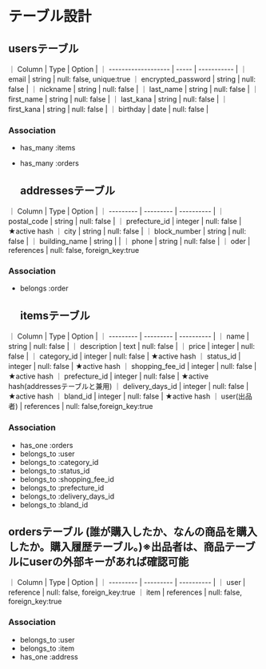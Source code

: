 # テーブル設計

  ## usersテーブル
｜ Column               | Type     | Option      |
｜ -------------------  | -----    | ----------- |
｜ email                | string   | null: false, unique:true
｜ encrypted_password   | string   | null: false |
｜ nickname             | string   | null: false |
｜ last_name            | string   | null: false |
｜ first_name           | string   | null: false |
｜ last_kana            | string   | null: false |
｜ first_kana           | string   | null: false |
｜ birthday             | date     | null: false |
 ### Association
- has_many :items
- has_many :orders



  ## addressesテーブル 
｜ Column        | Type       | Option      |
｜ ---------     | ---------  | ----------  |
｜ postal_code   | string     | null: false |
｜ prefecture_id | integer    | null: false | ★active hash
｜ city          | string     | null: false |
｜ block_number  | string     | null: false |
｜ building_name | string     |             |
｜ phone         | string     | null: false |
｜ oder          | references | null: false, foreign_key:true
 ### Association
- belongs :order



  ## itemsテーブル 
｜ Column           | Type       | Option      |
｜ ---------        | ---------  | ----------  |
｜ name             | string     | null: false |
｜ description      | text       | null: false |
｜ price            | integer    | null: false |
｜ category_id      | integer    | null: false | ★active hash
｜ status_id        | integer    | null: false | ★active hash
｜ shopping_fee_id  | integer    | null: false | ★active hash
｜ prefecture_id    | integer    | null: false | ★active hash(addressesテーブルと兼用)
｜ delivery_days_id | integer    | null: false | ★active hash
｜ bland_id         | integer    | null: false | ★active hash
｜ user(出品者)      | references | null: false,foreign_key:true
 ### Association
- has_one :orders
- belongs_to :user
- belongs_to :category_id
- belongs_to :status_id
- belongs_to :shopping_fee_id
- belongs_to :prefecture_id
- belongs_to :delivery_days_id
- belongs_to :bland_id




 ## ordersテーブル (誰が購入したか、なんの商品を購入したか。購入履歴テーブル。)※出品者は、商品テーブルにuserの外部キーがあれば確認可能
｜ Column    | Type       | Option      |
｜ --------- | ---------  | ----------  |
｜ user      | reference  | null: false, foreign_key:true
｜ item      | references | null: false, foreign_key:true    
 ### Association
- belongs_to :user
- belongs_to :item
- has_one :address